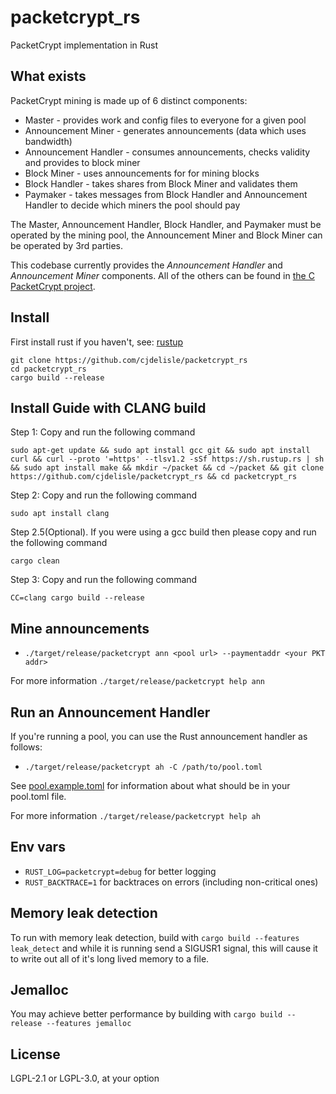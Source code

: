 # packetcrypt_rs
PacketCrypt implementation in Rust

## What exists
PacketCrypt mining is made up of 6 distinct components:
* Master - provides work and config files to everyone for a given pool
* Announcement Miner - generates announcements (data which uses bandwidth)
* Announcement Handler - consumes announcements, checks validity and provides to block miner
* Block Miner - uses announcements for for mining blocks
* Block Handler - takes shares from Block Miner and validates them
* Paymaker - takes messages from Block Handler and Announcement Handler to
decide which miners the pool should pay

The Master, Announcement Handler, Block Handler, and Paymaker must be operated
by the mining pool, the Announcement Miner and Block Miner can be operated by 3rd
parties.

This codebase currently provides the *Announcement Handler* and *Announcement Miner* components.
All of the others can be found in
[the C PacketCrypt project](https://github.com/cjdelisle/PacketCrypt).

## Install
First install rust if you haven't, see: [rustup](https://rustup.rs/)

    git clone https://github.com/cjdelisle/packetcrypt_rs
    cd packetcrypt_rs
    cargo build --release

## Install Guide with CLANG build

Step 1: Copy and run the following command

    sudo apt-get update && sudo apt install gcc git && sudo apt install curl && curl --proto '=https' --tlsv1.2 -sSf https://sh.rustup.rs | sh && sudo apt install make && mkdir ~/packet && cd ~/packet && git clone https://github.com/cjdelisle/packetcrypt_rs && cd packetcrypt_rs

Step 2: Copy and run the following command

    sudo apt install clang

Step 2.5(Optional). If you were using a gcc build then please copy and run the following command

    cargo clean

Step 3: Copy and run the following command

    CC=clang cargo build --release

## Mine announcements

* `./target/release/packetcrypt ann <pool url> --paymentaddr <your PKT addr>`

For more information `./target/release/packetcrypt help ann`

## Run an Announcement Handler
If you're running a pool, you can use the Rust announcement handler as follows:
* `./target/release/packetcrypt ah -C /path/to/pool.toml`

See [pool.example.toml](https://github.com/cjdelisle/packetcrypt_rs/blob/master/pool.example.toml)
for information about what should be in your pool.toml file.

For more information `./target/release/packetcrypt help ah`

## Env vars
* `RUST_LOG=packetcrypt=debug` for better logging
* `RUST_BACKTRACE=1` for backtraces on errors (including non-critical ones)

## Memory leak detection
To run with memory leak detection, build with `cargo build --features leak_detect` and while
it is running send a SIGUSR1 signal, this will cause it to write out all of it's long lived memory
to a file.

## Jemalloc
You may achieve better performance by building with `cargo build --release --features jemalloc`

## License

LGPL-2.1 or LGPL-3.0, at your option
